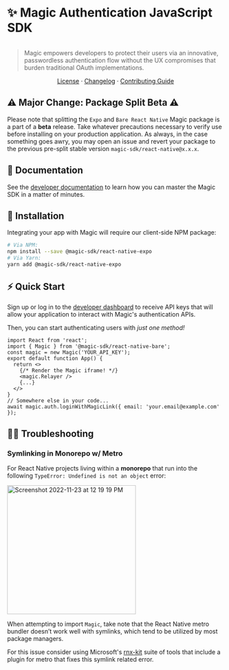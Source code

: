 # ✨ Magic Authentication JavaScript SDK

 [![<MagicLabs>](https://circleci.com/gh/magiclabs/magic-js.svg?style=shield)](https://circleci.com/gh/magiclabs/magic-js)

 > Magic empowers developers to protect their users via an innovative, passwordless authentication flow without the UX compromises that burden traditional OAuth implementations.
 <p align="center">
   <a href="https://github.com/magiclabs/magic-js/blob/master/packages/@magic-sdk/react-native-expo/LICENSE">License</a> ·
   <a href="https://github.com/magiclabs/magic-js/blob/master/packages/@magic-sdk/react-native-expo/CHANGELOG.md">Changelog</a> ·
   <a href="https://github.com/magiclabs/magic-js/blob/master/CONTRIBUTING.md">Contributing Guide</a>
 </p>

## ⚠️ Major Change: Package Split Beta ⚠️ 
Please note that splitting the `Expo` and `Bare React Native` Magic package is a part of a **beta** release. Take whatever precautions necessary to verify use before installing on your production application. As always, in the case something goes awry, you may open an issue and revert your package to the previous pre-split stable version `magic-sdk/react-native@x.x.x`.

 ## 📖 Documentation

 See the [developer documentation](https://magic.link/docs) to learn how you can master the Magic SDK in a matter of minutes.

 ## 🔗 Installation

 Integrating your app with Magic will require our client-side NPM package:

 ```bash
 # Via NPM:
 npm install --save @magic-sdk/react-native-expo
 # Via Yarn:
 yarn add @magic-sdk/react-native-expo
 ```

 ## ⚡️ Quick Start

 Sign up or log in to the [developer dashboard](https://dashboard.magic.link) to receive API keys that will allow your application to interact with Magic's authentication APIs.

 Then, you can start authenticating users with _just one method!_

 ```tsx
 import React from 'react';
 import { Magic } from '@magic-sdk/react-native-bare';
 const magic = new Magic('YOUR_API_KEY');
 export default function App() {
   return <>
     {/* Render the Magic iframe! */}
     <magic.Relayer />
     {...}
   </>
 }
 // Somewhere else in your code...
 await magic.auth.loginWithMagicLink({ email: 'your.email@example.com' });
 ```
 ## 🙌🏾 Troubleshooting

 ### Symlinking in Monorepo w/ Metro

For React Native projects living within a **monorepo** that run into the following `TypeError: Undefined is not an object` error: 

<img width="299" alt="Screenshot 2022-11-23 at 12 19 19 PM" src="https://user-images.githubusercontent.com/13407884/203641477-ec2e472e-86dc-4a22-b54a-eb694001617e.png">

When attempting to import `Magic`, take note that the React Native metro bundler doesn’t work well with symlinks, which tend to be utilized by most package managers. 

For this issue consider using Microsoft's [rnx-kit](https://microsoft.github.io/rnx-kit/docs/guides/bundling) suite of tools that include a plugin for metro that fixes this symlink related error. 
